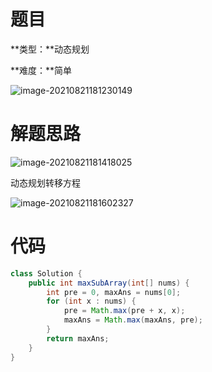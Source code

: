 # 题目

**类型：**动态规划

**难度：**简单

![image-20210821181230149](https://gitee.com/janeroad/iamge-cloud/raw/master/NoteImage/image-20210821181230149.png)







# 解题思路



![image-20210821181418025](https://gitee.com/janeroad/iamge-cloud/raw/master/NoteImage/image-20210821181418025.png)

动态规划转移方程

![image-20210821181602327](https://gitee.com/janeroad/iamge-cloud/raw/master/NoteImage/image-20210821181602327.png)



# 代码



```java
class Solution {
    public int maxSubArray(int[] nums) {
        int pre = 0, maxAns = nums[0];
        for (int x : nums) {
            pre = Math.max(pre + x, x);
            maxAns = Math.max(maxAns, pre);
        }
        return maxAns;
    }
}
```

